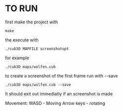 # TO RUN

first make the project with 
```
make
```

the execute with

```
./cub3D MAPFILE screenshotopt
```

for example

```
./cub3D maps/wolfen.cub
```

to create a screenshot of the first frame run with --save

```
./cub3D maps/wolfen.cub --save
```

It should exit out immediatly if an screenshot is made

Movement:
WASD - Moving
Arrow keys - rotating
